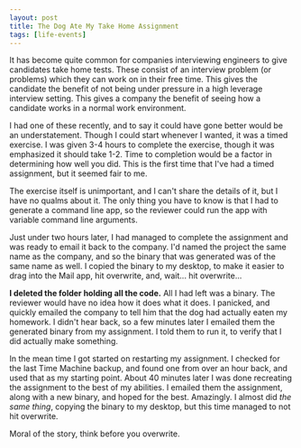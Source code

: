 ```yaml
---
layout: post
title: The Dog Ate My Take Home Assignment
tags: [life-events]
---
```


It has become quite common for companies interviewing engineers to give candidates take home tests. These consist of an interview problem (or problems) which they can work on in their free time. This gives the candidate the benefit of not being under pressure in a high leverage interview setting. This gives a company the benefit of seeing how a candidate works in a normal work environment.

I had one of these recently, and to say it could have gone better would be an understatement. Though I could start whenever I wanted, it was a timed exercise. I was given 3-4 hours to complete the exercise, though it was emphasized it should take 1-2. Time to completion would be a factor in determining how well you did. This is the first time that I've had a timed assignment, but it seemed fair to me.

The exercise itself is unimportant, and I can't share the details of it, but I have no qualms about it. The only thing you have to know is that I had to generate a command line app, so the reviewer could run the app with variable command line arguments.

Just under two hours later, I had managed to complete the assignment and was ready to email it back to the company. I'd named the project the same name as the company, and so the binary that was generated was of the same name as well. I copied the binary to my desktop, to make it easier to drag into the Mail app, hit overwrite, and, wait... hit overwrite...

**I deleted the folder holding all the code.** All I had left was a binary. The reviewer would have no idea how it does what it does. I panicked, and quickly emailed the company to tell him that the dog had actually eaten my homework. I didn't hear back, so a few minutes later I emailed them the generated binary from my assignment. I told them to run it, to verify that I did actually make something.

In the mean time I got started on restarting my assignment. I checked for the last Time Machine backup, and found one from over an hour back, and used that as my starting point. About 40 minutes later I was done recreating the assignment to the best of my abilities. I emailed them the assignment, along with a new binary, and hoped for the best. Amazingly. I almost did _the same thing_, copying the binary to my desktop, but this time managed to not hit overwrite.

Moral of the story, think before you overwrite.
